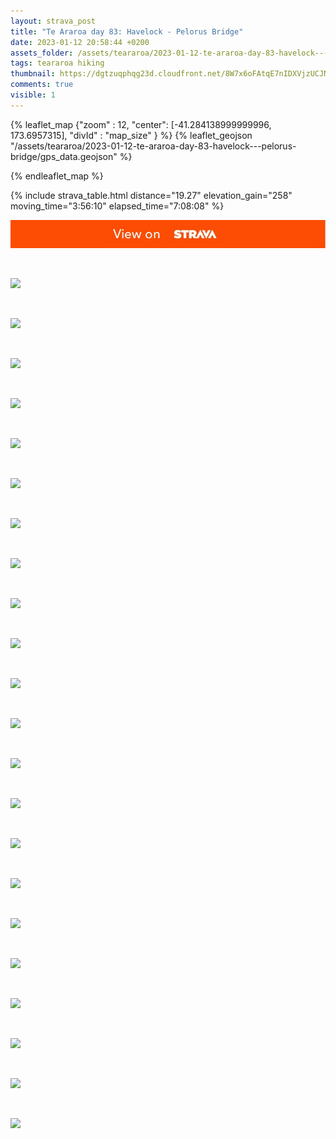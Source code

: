 ```yaml
---
layout: strava_post
title: "Te Araroa day 83: Havelock - Pelorus Bridge"
date: 2023-01-12 20:58:44 +0200
assets_folder: /assets/teararoa/2023-01-12-te-araroa-day-83-havelock---pelorus-bridge
tags: teararoa hiking
thumbnail: https://dgtzuqphqg23d.cloudfront.net/8W7x6oFAtqE7nIDXVjzUCJN41VF8OmmhJNpAI5EHuaA-1024x767.jpg
comments: true
visible: 1
---
```



{% leaflet_map {"zoom" : 12,
                  "center": [-41.284138999999996, 173.6957315],
                 "divId" : "map_size" } %}
    {% leaflet_geojson "/assets/teararoa/2023-01-12-te-araroa-day-83-havelock---pelorus-bridge/gps_data.geojson" %}

{% endleaflet_map %}





{% include strava_table.html distance="19.27" elevation_gain="258" moving_time="3:56:10" elapsed_time="7:08:08" %}

[![](/assets/strava.jpg)](https://www.strava.com/activities/8383327323)


<br />

![](https://dgtzuqphqg23d.cloudfront.net/8W7x6oFAtqE7nIDXVjzUCJN41VF8OmmhJNpAI5EHuaA-1024x767.jpg)


<br />

![](https://dgtzuqphqg23d.cloudfront.net/jrnKCHp0O9sdpHI_gFKRSjWS11MVIIArEtPvgGuQCrw-768x1024.jpg)


<br />

![](https://dgtzuqphqg23d.cloudfront.net/hdIdjHZCYXhB00DSna4PcoL1kyCkQCa6F5eNsZ6cjI8-1024x768.jpg)


<br />

![](https://dgtzuqphqg23d.cloudfront.net/bZ072r6HTzcuNCG9Bc4tVBZHvAq9pgW7hSdDQzqQ5q8-1024x768.jpg)


<br />

![](https://dgtzuqphqg23d.cloudfront.net/2iTEGF6rabVbf0kuucqYI8krPCZ_p5DtHCmCf7Qjigg-768x1024.jpg)


<br />

![](https://dgtzuqphqg23d.cloudfront.net/9V--6Q9bwFBFafyzd6GGS0GJhfMNltKqTjOP260Aq6w-1024x768.jpg)


<br />

![](https://dgtzuqphqg23d.cloudfront.net/e-bGXxTZbJ3-PvmyUstRPmbd0quP8SFEYHV34J0z6T0-1024x768.jpg)


<br />

![](https://dgtzuqphqg23d.cloudfront.net/7Prbrm0nvguBWCQwpr0ua1s4mKJE7cJGTuS1qXsRf1g-1024x768.jpg)


<br />

![](https://dgtzuqphqg23d.cloudfront.net/hPdwoOIrdh26MyaJl9wvLyDh5f3WAjUrqzqWUOjOA7Y-768x1024.jpg)


<br />

![](https://dgtzuqphqg23d.cloudfront.net/nURBgtsjINw2WT6C2gGzQFyngs7XgQfoaGxxvNS-BH8-1024x768.jpg)


<br />

![](https://dgtzuqphqg23d.cloudfront.net/jW2evJW1L_EA_fb3QND1IdMEZw5n6BBxtdJtuS96nAM-768x1024.jpg)


<br />

![](https://dgtzuqphqg23d.cloudfront.net/SLFfUi6E6WSgSsFuJyIhd3aOx2pyejcZf6rW42--LY0-1024x768.jpg)


<br />

![](https://dgtzuqphqg23d.cloudfront.net/WXqDxEthhnt5J1oka3ktMqIo4NN9Jhaj9WBVckxP67Q-1024x768.jpg)


<br />

![](https://dgtzuqphqg23d.cloudfront.net/avUmIxawNkLisfMjRwxrYPPgIU6G48U6EY7orfsHPrc-768x1024.jpg)


<br />

![](https://dgtzuqphqg23d.cloudfront.net/lyVKiyZDCmagr9HofnRS6CCdgAKD9ATmkRm-J-K9s2s-768x1024.jpg)


<br />

![](https://dgtzuqphqg23d.cloudfront.net/Uiz1xHuTdZJyFXVhiZqaVx3g_sUJbIYtjNE7eKs3qeM-768x1024.jpg)


<br />

![](https://dgtzuqphqg23d.cloudfront.net/bFi62G4RWoBd9dREVVfj3UMurX7DMtvv7dtCyYXE3NM-1024x768.jpg)


<br />

![](https://dgtzuqphqg23d.cloudfront.net/_NlJXSXOvlmC_MpBtRcnwgl9Yp1RUumgCH5P0HOjHeQ-1024x768.jpg)


<br />

![](https://dgtzuqphqg23d.cloudfront.net/AotGiO9g64nRAaMgf5opD2PZIQf4omz8dDrJQG8yZAE-1024x768.jpg)


<br />

![](https://dgtzuqphqg23d.cloudfront.net/OjvUwKvasuVGQ18KgxHVVO9vOahOhyYA6IKyWzr7KM4-1024x768.jpg)


<br />

![](https://dgtzuqphqg23d.cloudfront.net/Va1aHox63mCQxiUeFWqCV-_-xNGbg2axhmxS3JjiWYo-1024x768.jpg)


<br />

![](https://dgtzuqphqg23d.cloudfront.net/JZYGnZ4kZzITaLke6dGTefr0uKlLkpnM6DeyVGKItoM-1024x768.jpg)
